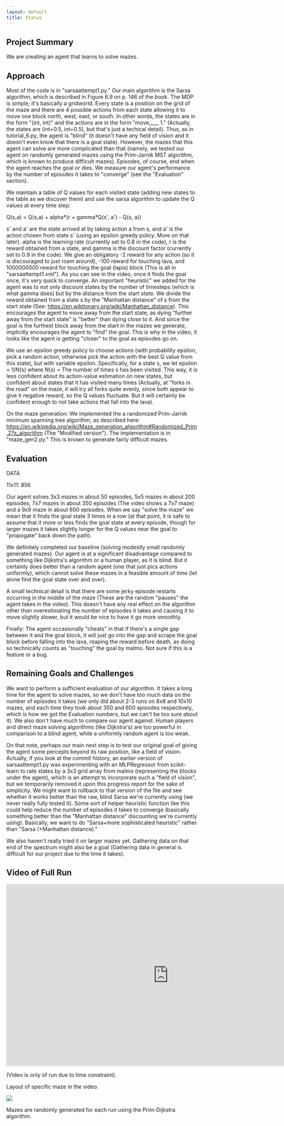 ```yaml
---
layout: default
title: Status
---
```

## Project Summary
We are creating an agent that learns to solve mazes. 

## Approach
Most of the code is in "sarsaattempt1.py." Our main algorithm is the Sarsa algorithm, which is described in Figure 6.9 on p. 146 of the book. The MDP is simple; it's basically a gridworld. Every state is a position on the grid of the maze and there are 4 possible actions from each state allowing it to move one block north, west, east, or south. In other words, the states are in the form "(int, int)" and the actions are in the form "move____ 1." (Actually, the states are (int+0.5, int+0.5), but that's just a techical detail). Thus, as in tutorial_6.py, the agent is "blind" (it doesn't have any field of vision and it doesn't even know that there is a goal state). However, the mazes that this agent can solve are more complicated than that (namely, we tested our agent on randomly generated mazes using the Prim-Jarnik MST algorithm, which is known to produce difficult mazes). Episodes, of course, end when the agent reaches the goal or dies. We measure our agent's performance by the number of episodes it takes to "converge" (see the "Evaluation" section).

We maintain a table of Q values for each visited state (adding new states to the table as we discover them) and use the sarsa algorithm to update the Q values at every time step:

Q(s,a) = Q(s,a) + alpha*(r + gamma*Q(s', a') - Q(s, a))

s' and a' are the state arrived at by taking action a from s, and a' is the action chosen from state s' (using an epsilon greedy policy. More on that later). alpha is the learning rate (currently set to 0.8 in the code), r is the reward obtained from a state, and gamma is the discount factor (currently set to 0.9 in the code). We give an obligatory -2 reward for any action (so it is discouraged to just roam around), -100 reward for touching lava, and 1000000000 reward for touching the goal (lapis) block (This is all in "sarsaattempt1.xml"). As you can see in the video, once it finds the goal once, it's very quick to converge. An important "heuristic" we added for the agent was to not only discount states by the number of timesteps (which is what gamma does) but by the distance from the start state. We divide the reward obtained from a state s by the "Manhattan distance" of s from the start state (See: https://en.wiktionary.org/wiki/Manhattan_distance). This encourages the agent to move away from the start state, as dying "further away from the start state" is "better" than dying close to it. And since the goal is the furthest block away from the start in the mazes we generate, implicitly encourages the agent to "find" the goal. This is why in the video, it looks like the agent is getting "closer" to the goal as episodes go on.

We use an epsilon greedy policy to choose actions (with probability epsilon, pick a random action, otherwise pick the action with the best Q value from this state), but with variable epsilon. Specifically, for a state s, we let epsilon = 1/N(s) where N(s) = The number of times s has been visited. This way, it is less confident about its action-value estimation on new states, but confident about states that it has visited many times (Actually, at "forks in the road" on the maze, it will try all forks quite evenly, since both appear to give it negative reward, so the Q values fluctuate. But it will certainly be confident enough to not take actions that fall into the lava). 

On the maze generation: We implemented the a randomized Prim-Jarnik minimum spanning tree algorithm, as described here: https://en.wikipedia.org/wiki/Maze_generation_algorithm#Randomized_Prim.27s_algorithm (The "Modified version"). The implementation is in "maze_gen2.py." This is known to generate fairly difficult mazes.


## Evaluation

DATA

11x11: 856

Our agent solves 3x3 mazes in about 50 episodes, 5x5 mazes in about 200 episodes, 7x7 mazes in about 350 episodes (The video shows a 7x7 maze) and a 9x9 maze in about 600 episodes. When we say "solve the maze" we mean that it finds the goal state 3 times in a row (at that point, it is safe to assume that it more or less finds the goal state at every episode, though for larger mazes it takes slightly longer for the Q values near the goal to "propogate" back down the path).

We definitely completed our baseline (solving modestly small randomly generated mazes). Our agent is at a significant disadvantage compared to something like Dijkstra's algorithm or a human player, as it is blind. But it certainly does better than a random agent (one that just pics actions uniformly), which cannot solve these mazes in a feasible amount of time (let alone find the goal state over and over).

A small technical detail is that there are some jerky episode restarts occurring in the middle of the maze (These are the random "pauses" the agent takes in the video). This doesn't have any real effect on the algorithm other than overestimating the number of episodes it takes and causing it to move slightly slower, but it would be nice to have it go more smoothly.

Finally: The agent occasionally "cheats" in that if there's a single gap between it and the goal block, it will just go into the gap and scrape the goal block before falling into the lava, reaping the reward before death, as doing so technically counts as "touching" the goal by malmo. Not sure if this is a feature or a bug.

## Remaining Goals and Challenges
We want to perform a sufficient evaluation of our algorithm. It takes a long time for the agent to solve mazes, so we don't have too much data on the number of episodes it takes (we only did about 2-3 runs on 8x8 and 10x10 mazes, and each time they took about 350 and 600 episodes respectively, which is how we got the Evaluation numbers, but we can't be too sure about it). We also don't have much to compare our agent against. Human players and direct maze solving algorithms (like Dijkstra's) are too powerful in comparison to a blind agent, while a uniformly random agent is too weak.

On that note, perhaps our main next step is to test our original goal of giving the agent some percepts beyond its raw position, like a field of vision. Actually, if you look at the commit history, an earlier version of sarsaattempt1.py was experimenting with an MLPRegressor from scikit-learn to rate states by a 3x3 grid array from malmo (representing the blocks under the agent), which is an attempt to incorporate such a "field of vision", but we temporarily removed it upon this progress report for the sake of simplicity. We might want to rollback to that version of the file and see whether it works better than the raw, blind Sarsa we're currently using (we never really fully tested it). Some sort of helper heuristic function like this could help reduce the number of episodes it takes to converge (basically something better than the "Manhattan distance" discounting we're currently using). Basically, we want to do "Sarsa+more sophisticated heuristic" rather than "Sarsa (+Manhattan distance)." 

We also haven't really tried it on larger mazes yet. Gathering data on that end of the spectrum might also be a goal (Gathering data in general is difficult for our project due to the time it takes).

## Video of Full Run
<iframe width="854" height="480" src="https://www.youtube.com/embed/fx8xDqEMQd0" frameborder="0" allowfullscreen></iframe>

(Video is only of run due to time constraint).

Layout of specific maze in the video.

<img src="http://i.imgur.com/ZlDZljQ.png">

Mazes are randomly generated for each run using the Prim-Dijkstra algorithm.
